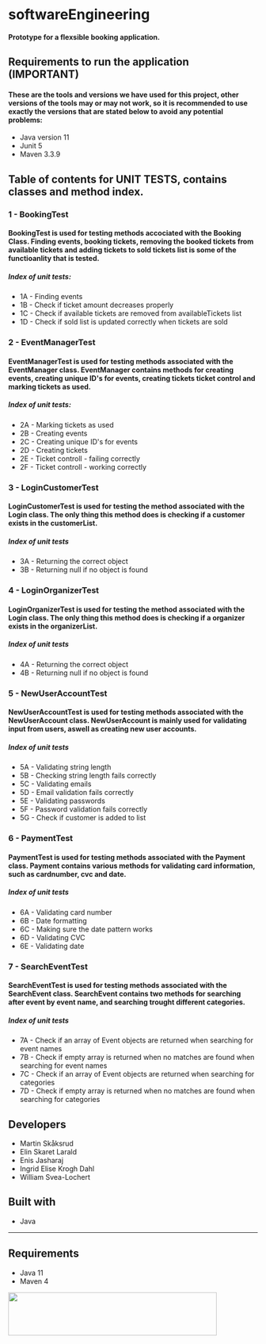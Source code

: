 # softwareEngineering

#### Prototype for a flexsible booking application.

## Requirements to run the application (IMPORTANT)
#### These are the tools and versions we have used for this project, other versions of the tools may or may not work, so it is recommended to use exactly the versions that are stated below to avoid any potential problems:
- Java version 11
- Junit 5
- Maven 3.3.9

## Table of contents for UNIT TESTS, contains classes and method index.
### 1 - BookingTest
#### BookingTest is used for testing methods accociated with the Booking Class. Finding events, booking tickets, removing the booked tickets from available tickets and adding tickets to sold tickets list is some of the functioanlity that is tested.

##### Index of unit tests:
- 1A - Finding events
- 1B - Check if ticket amount decreases properly
- 1C - Check if available tickets are removed from availableTickets list
- 1D - Check if sold list is updated correctly when tickets are sold

### 2 - EventManagerTest
#### EventManagerTest is used for testing methods associated with the EventManager class. EventManager contains methods for creating events, creating unique ID's for events, creating tickets ticket control and marking tickets as used. 

##### Index of unit tests: 
- 2A - Marking tickets as used
- 2B - Creating events
- 2C - Creating unique ID's for events
- 2D - Creating tickets 
- 2E - Ticket controll - failing correctly 
- 2F - Ticket controll - working correctly

### 3 - LoginCustomerTest
#### LoginCustomerTest is used for testing the method associated with the Login class. The only thing this method does is checking if a customer exists in the customerList.

##### Index of unit tests
- 3A - Returning the correct object
- 3B - Returning null if no object is found

### 4 - LoginOrganizerTest
#### LoginOrganizerTest is used for testing the method associated with the Login class. The only thing this method does is checking if a organizer exists in the organizerList.

##### Index of unit tests
- 4A - Returning the correct object
- 4B - Returning null if no object is found

### 5 - NewUserAccountTest
#### NewUserAccountTest is used for testing methods associated with the NewUserAccount class. NewUserAccount is mainly used for validating input from users, aswell as creating new user accounts.

##### Index of unit tests
- 5A - Validating string length
- 5B - Checking string length fails correctly 
- 5C - Validating emails
- 5D - Email validation fails correctly
- 5E - Validating passwords
- 5F - Password validation fails correctly
- 5G - Check if customer is added to list

### 6 - PaymentTest
#### PaymentTest is used for testing methods associated with the Payment class. Payment contains various methods for validating card information, such as cardnumber, cvc and date. 

##### Index of unit tests
- 6A - Validating card number
- 6B - Date formatting
- 6C - Making sure the date pattern works
- 6D - Validating CVC
- 6E - Validating date

### 7 - SearchEventTest
#### SearchEventTest is used for testing methods associated with the SearchEvent class. SearchEvent contains two methods for searching after event by event name, and searching trought different categories.

##### Index of unit tests
- 7A - Check if an array of Event objects are returned when searching for event names
- 7B - Check if empty array is returned when no matches are found when searching for event names
- 7C - Check if an array of Event objects are returned when searching for categories
- 7D - Check if empty array is returned when no matches are found when searching for categories

## Developers

- Martin Skåksrud
- Elin Skaret Larald
- Enis Jasharaj
- Ingrid Elise Krogh Dahl
- William Svea-Lochert    


## Built with
- Java

<hr>

## Requirements
- Java 11
- Maven 4


<img height="87" width="421" src="https://blogg.hiof.no/fremmedsprak/files/2015/02/logo_hiof_sort.png"> </img>


